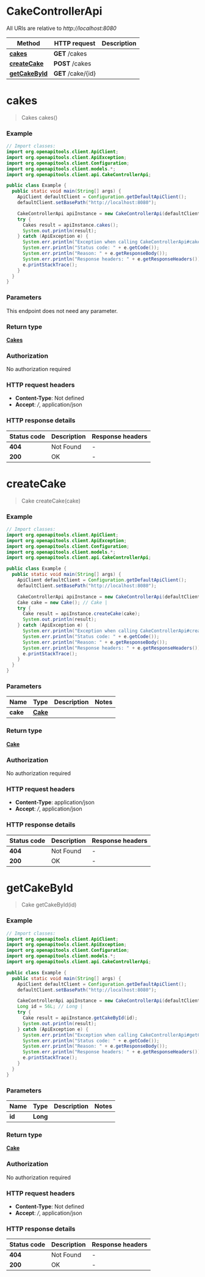 # CakeControllerApi

All URIs are relative to *http://localhost:8080*

Method | HTTP request | Description
------------- | ------------- | -------------
[**cakes**](CakeControllerApi.md#cakes) | **GET** /cakes | 
[**createCake**](CakeControllerApi.md#createCake) | **POST** /cakes | 
[**getCakeById**](CakeControllerApi.md#getCakeById) | **GET** /cake/{id} | 


<a name="cakes"></a>
# **cakes**
> Cakes cakes()



### Example
```java
// Import classes:
import org.openapitools.client.ApiClient;
import org.openapitools.client.ApiException;
import org.openapitools.client.Configuration;
import org.openapitools.client.models.*;
import org.openapitools.client.api.CakeControllerApi;

public class Example {
  public static void main(String[] args) {
    ApiClient defaultClient = Configuration.getDefaultApiClient();
    defaultClient.setBasePath("http://localhost:8080");

    CakeControllerApi apiInstance = new CakeControllerApi(defaultClient);
    try {
      Cakes result = apiInstance.cakes();
      System.out.println(result);
    } catch (ApiException e) {
      System.err.println("Exception when calling CakeControllerApi#cakes");
      System.err.println("Status code: " + e.getCode());
      System.err.println("Reason: " + e.getResponseBody());
      System.err.println("Response headers: " + e.getResponseHeaders());
      e.printStackTrace();
    }
  }
}
```

### Parameters
This endpoint does not need any parameter.

### Return type

[**Cakes**](Cakes.md)

### Authorization

No authorization required

### HTTP request headers

 - **Content-Type**: Not defined
 - **Accept**: */*, application/json

### HTTP response details
| Status code | Description | Response headers |
|-------------|-------------|------------------|
**404** | Not Found |  -  |
**200** | OK |  -  |

<a name="createCake"></a>
# **createCake**
> Cake createCake(cake)



### Example
```java
// Import classes:
import org.openapitools.client.ApiClient;
import org.openapitools.client.ApiException;
import org.openapitools.client.Configuration;
import org.openapitools.client.models.*;
import org.openapitools.client.api.CakeControllerApi;

public class Example {
  public static void main(String[] args) {
    ApiClient defaultClient = Configuration.getDefaultApiClient();
    defaultClient.setBasePath("http://localhost:8080");

    CakeControllerApi apiInstance = new CakeControllerApi(defaultClient);
    Cake cake = new Cake(); // Cake | 
    try {
      Cake result = apiInstance.createCake(cake);
      System.out.println(result);
    } catch (ApiException e) {
      System.err.println("Exception when calling CakeControllerApi#createCake");
      System.err.println("Status code: " + e.getCode());
      System.err.println("Reason: " + e.getResponseBody());
      System.err.println("Response headers: " + e.getResponseHeaders());
      e.printStackTrace();
    }
  }
}
```

### Parameters

Name | Type | Description  | Notes
------------- | ------------- | ------------- | -------------
 **cake** | [**Cake**](Cake.md)|  |

### Return type

[**Cake**](Cake.md)

### Authorization

No authorization required

### HTTP request headers

 - **Content-Type**: application/json
 - **Accept**: */*, application/json

### HTTP response details
| Status code | Description | Response headers |
|-------------|-------------|------------------|
**404** | Not Found |  -  |
**200** | OK |  -  |

<a name="getCakeById"></a>
# **getCakeById**
> Cake getCakeById(id)



### Example
```java
// Import classes:
import org.openapitools.client.ApiClient;
import org.openapitools.client.ApiException;
import org.openapitools.client.Configuration;
import org.openapitools.client.models.*;
import org.openapitools.client.api.CakeControllerApi;

public class Example {
  public static void main(String[] args) {
    ApiClient defaultClient = Configuration.getDefaultApiClient();
    defaultClient.setBasePath("http://localhost:8080");

    CakeControllerApi apiInstance = new CakeControllerApi(defaultClient);
    Long id = 56L; // Long | 
    try {
      Cake result = apiInstance.getCakeById(id);
      System.out.println(result);
    } catch (ApiException e) {
      System.err.println("Exception when calling CakeControllerApi#getCakeById");
      System.err.println("Status code: " + e.getCode());
      System.err.println("Reason: " + e.getResponseBody());
      System.err.println("Response headers: " + e.getResponseHeaders());
      e.printStackTrace();
    }
  }
}
```

### Parameters

Name | Type | Description  | Notes
------------- | ------------- | ------------- | -------------
 **id** | **Long**|  |

### Return type

[**Cake**](Cake.md)

### Authorization

No authorization required

### HTTP request headers

 - **Content-Type**: Not defined
 - **Accept**: */*, application/json

### HTTP response details
| Status code | Description | Response headers |
|-------------|-------------|------------------|
**404** | Not Found |  -  |
**200** | OK |  -  |

